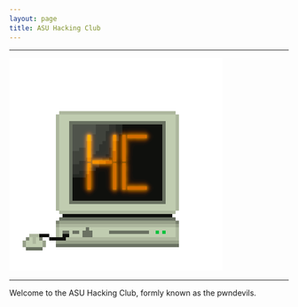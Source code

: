 ```yaml
---
layout: page
title: ASU Hacking Club
---
```


---

![](./files/images/asuhc.png)

---

Welcome to the ASU Hacking Club, formly known as the pwndevils.


